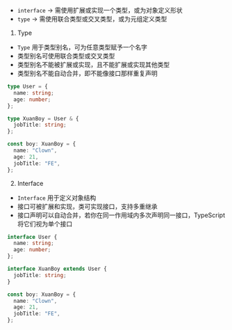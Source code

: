 - `interface` -> 需使用扩展或实现一个类型，或为对象定义形状
- `type` -> 需使用联合类型或交叉类型，或为元组定义类型

1. Type

- `Type` 用于类型别名，可为任意类型赋予一个名字
- 类型别名可使用联合类型或交叉类型
- 类型别名不能被扩展或实现，且不能扩展或实现其他类型
- 类型别名不能自动合并，即不能像接口那样重复声明

```TypeScript
type User = {
  name: string;
  age: number;
};

type XuanBoy = User & {
  jobTitle: string;
};

const boy: XuanBoy = {
  name: "Clown",
  age: 21,
  jobTitle: "FE",
};
```

2. Interface

- `Interface` 用于定义对象结构
- 接口可被扩展和实现，类可实现接口，支持多重继承
- 接口声明可以自动合并，若你在同一作用域内多次声明同一接口，TypeScript 将它们视为单个接口

```TypeScript
interface User {
  name: string;
  age: number;
};

interface XuanBoy extends User {
  jobTitle: string;
}

const boy: XuanBoy = {
  name: "Clown",
  age: 21,
  jobTitle: "FE",
};
```


